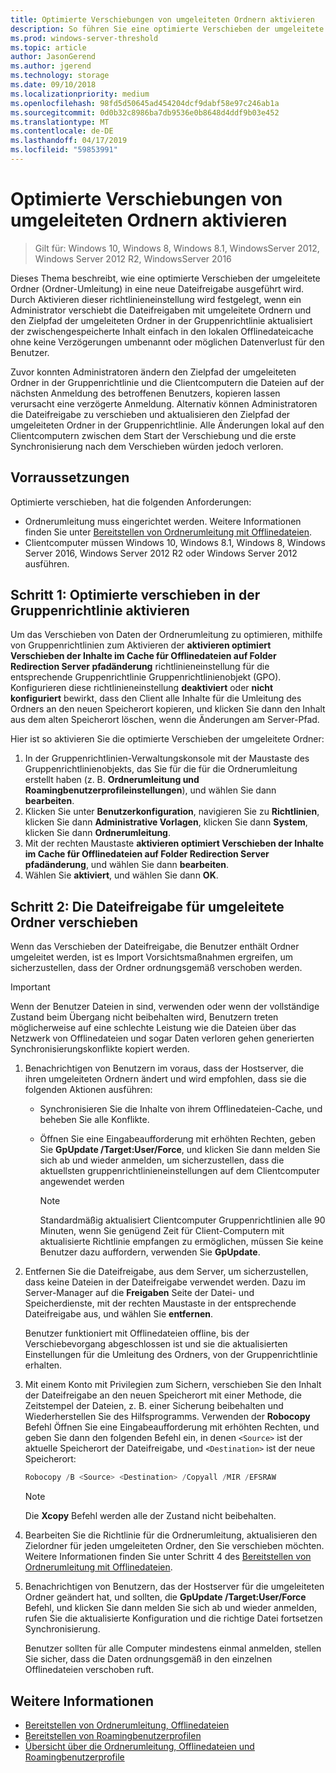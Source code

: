 ```yaml
---
title: Optimierte Verschiebungen von umgeleiteten Ordnern aktivieren
description: So führen Sie eine optimierte Verschieben der umgeleitete Ordner in eine neue Dateifreigabe aus.
ms.prod: windows-server-threshold
ms.topic: article
author: JasonGerend
ms.author: jgerend
ms.technology: storage
ms.date: 09/10/2018
ms.localizationpriority: medium
ms.openlocfilehash: 98fd5d50645ad454204dcf9dabf58e97c246ab1a
ms.sourcegitcommit: 0d0b32c8986ba7db9536e0b8648d4ddf9b03e452
ms.translationtype: MT
ms.contentlocale: de-DE
ms.lasthandoff: 04/17/2019
ms.locfileid: "59853991"
---
```

# <a name="enable-optimized-moves-of-redirected-folders"></a>Optimierte Verschiebungen von umgeleiteten Ordnern aktivieren

>Gilt für: Windows 10, Windows 8, Windows 8.1, WindowsServer 2012, Windows Server 2012 R2, WindowsServer 2016

Dieses Thema beschreibt, wie eine optimierte Verschieben der umgeleitete Ordner (Ordner-Umleitung) in eine neue Dateifreigabe ausgeführt wird. Durch Aktivieren dieser richtlinieneinstellung wird festgelegt, wenn ein Administrator verschiebt die Dateifreigaben mit umgeleitete Ordnern und den Zielpfad der umgeleiteten Ordner in der Gruppenrichtlinie aktualisiert der zwischengespeicherte Inhalt einfach in den lokalen Offlinedateicache ohne keine Verzögerungen umbenannt oder möglichen Datenverlust für den Benutzer.

Zuvor konnten Administratoren ändern den Zielpfad der umgeleiteten Ordner in der Gruppenrichtlinie und die Clientcomputern die Dateien auf der nächsten Anmeldung des betroffenen Benutzers, kopieren lassen verursacht eine verzögerte Anmeldung. Alternativ können Administratoren die Dateifreigabe zu verschieben und aktualisieren den Zielpfad der umgeleiteten Ordner in der Gruppenrichtlinie. Alle Änderungen lokal auf den Clientcomputern zwischen dem Start der Verschiebung und die erste Synchronisierung nach dem Verschieben würden jedoch verloren.

## <a name="prerequisites"></a>Vorraussetzungen

Optimierte verschieben, hat die folgenden Anforderungen:

- Ordnerumleitung muss eingerichtet werden. Weitere Informationen finden Sie unter [Bereitstellen von Ordnerumleitung mit Offlinedateien](deploy-folder-redirection.md).
- Clientcomputer müssen Windows 10, Windows 8.1, Windows 8, Windows Server 2016, Windows Server 2012 R2 oder Windows Server 2012 ausführen.

## <a name="step-1-enable-optimized-move-in-group-policy"></a>Schritt 1: Optimierte verschieben in der Gruppenrichtlinie aktivieren

Um das Verschieben von Daten der Ordnerumleitung zu optimieren, mithilfe von Gruppenrichtlinien zum Aktivieren der **aktivieren optimiert Verschieben der Inhalte im Cache für Offlinedateien auf Folder Redirection Server pfadänderung** richtlinieneinstellung für die entsprechende Gruppenrichtlinie Gruppenrichtlinienobjekt (GPO). Konfigurieren diese richtlinieneinstellung **deaktiviert** oder **nicht konfiguriert** bewirkt, dass den Client alle Inhalte für die Umleitung des Ordners an den neuen Speicherort kopieren, und klicken Sie dann den Inhalt aus dem alten Speicherort löschen, wenn die Änderungen am Server-Pfad.

Hier ist so aktivieren Sie die optimierte Verschieben der umgeleitete Ordner:

1. In der Gruppenrichtlinien-Verwaltungskonsole mit der Maustaste des Gruppenrichtlinienobjekts, das Sie für die für die Ordnerumleitung erstellt haben (z. B. **Ordnerumleitung und Roamingbenutzerprofileinstellungen**), und wählen Sie dann **bearbeiten**.
2. Klicken Sie unter **Benutzerkonfiguration**, navigieren Sie zu **Richtlinien**, klicken Sie dann **Administrative Vorlagen**, klicken Sie dann **System**, klicken Sie dann  **Ordnerumleitung**.
3. Mit der rechten Maustaste **aktivieren optimiert Verschieben der Inhalte im Cache für Offlinedateien auf Folder Redirection Server pfadänderung**, und wählen Sie dann **bearbeiten**.
4. Wählen Sie **aktiviert**, und wählen Sie dann **OK**.

## <a name="step-2-relocate-the-file-share-for-redirected-folders"></a>Schritt 2: Die Dateifreigabe für umgeleitete Ordner verschieben

Wenn das Verschieben der Dateifreigabe, die Benutzer enthält Ordner umgeleitet werden, ist es Import Vorsichtsmaßnahmen ergreifen, um sicherzustellen, dass der Ordner ordnungsgemäß verschoben werden.

>[!IMPORTANT]
>Wenn der Benutzer Dateien in sind, verwenden oder wenn der vollständige Zustand beim Übergang nicht beibehalten wird, Benutzern treten möglicherweise auf eine schlechte Leistung wie die Dateien über das Netzwerk von Offlinedateien und sogar Daten verloren gehen generierten Synchronisierungskonflikte kopiert werden.

1. Benachrichtigen von Benutzern im voraus, dass der Hostserver, die ihren umgeleiteten Ordnern ändert und wird empfohlen, dass sie die folgenden Aktionen ausführen:

      - Synchronisieren Sie die Inhalte von ihrem Offlinedateien-Cache, und beheben Sie alle Konflikte.
      - Öffnen Sie eine Eingabeaufforderung mit erhöhten Rechten, geben Sie **GpUpdate /Target:User/Force**, und klicken Sie dann melden Sie sich ab und wieder anmelden, um sicherzustellen, dass die aktuellsten gruppenrichtlinieneinstellungen auf dem Clientcomputer angewendet werden

        >[!NOTE]
        >Standardmäßig aktualisiert Clientcomputer Gruppenrichtlinien alle 90 Minuten, wenn Sie genügend Zeit für Client-Computern mit aktualisierte Richtlinie empfangen zu ermöglichen, müssen Sie keine Benutzer dazu auffordern, verwenden Sie **GpUpdate**.
2. Entfernen Sie die Dateifreigabe, aus dem Server, um sicherzustellen, dass keine Dateien in der Dateifreigabe verwendet werden. Dazu im Server-Manager auf die **Freigaben** Seite der Datei- und Speicherdienste, mit der rechten Maustaste in der entsprechende Dateifreigabe aus, und wählen Sie **entfernen**.

    Benutzer funktioniert mit Offlinedateien offline, bis der Verschiebevorgang abgeschlossen ist und sie die aktualisierten Einstellungen für die Umleitung des Ordners, von der Gruppenrichtlinie erhalten.

3. Mit einem Konto mit Privilegien zum Sichern, verschieben Sie den Inhalt der Dateifreigabe an den neuen Speicherort mit einer Methode, die Zeitstempel der Dateien, z. B. einer Sicherung beibehalten und Wiederherstellen Sie des Hilfsprogramms. Verwenden der **Robocopy** Befehl Öffnen Sie eine Eingabeaufforderung mit erhöhten Rechten, und geben Sie dann den folgenden Befehl ein, in denen ```<Source>``` ist der aktuelle Speicherort der Dateifreigabe, und ```<Destination>``` ist der neue Speicherort:

    ```PowerShell
    Robocopy /B <Source> <Destination> /Copyall /MIR /EFSRAW
    ```

    >[!NOTE]
    >Die **Xcopy** Befehl werden alle der Zustand nicht beibehalten.
4. Bearbeiten Sie die Richtlinie für die Ordnerumleitung, aktualisieren den Zielordner für jeden umgeleiteten Ordner, den Sie verschieben möchten. Weitere Informationen finden Sie unter Schritt 4 des [Bereitstellen von Ordnerumleitung mit Offlinedateien](deploy-folder-redirection.md).
5. Benachrichtigen von Benutzern, das der Hostserver für die umgeleiteten Ordner geändert hat, und sollten, die **GpUpdate /Target:User/Force** Befehl, und klicken Sie dann melden Sie sich ab und wieder anmelden, rufen Sie die aktualisierte Konfiguration und die richtige Datei fortsetzen Synchronisierung.

    Benutzer sollten für alle Computer mindestens einmal anmelden, stellen Sie sicher, dass die Daten ordnungsgemäß in den einzelnen Offlinedateien verschoben ruft.

## <a name="more-information"></a>Weitere Informationen

* [Bereitstellen von Ordnerumleitung, Offlinedateien](deploy-folder-redirection.md)
* [Bereitstellen von Roamingbenutzerprofilen](deploy-roaming-user-profiles.md)
* [Übersicht über die Ordnerumleitung, Offlinedateien und Roamingbenutzerprofile](folder-redirection-rup-overview.md)